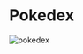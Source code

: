 # Pokedex

![pokedex](https://github.com/tolgamermer/Pokedex/assets/104006020/53e94f7c-33b6-435e-8af7-71ac47a966c0)
